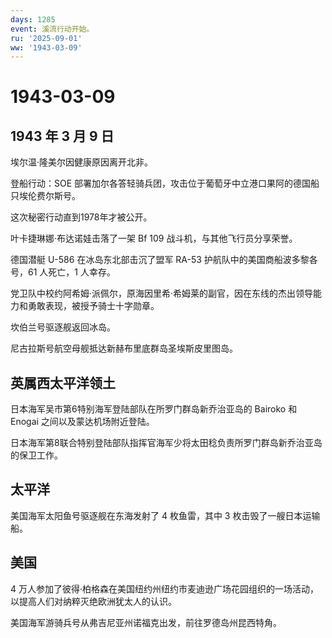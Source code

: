 ```yaml
---
days: 1285
event: 溪流行动开始。
ru: '2025-09-01'
ww: '1943-03-09'
---
```


# 1943-03-09

## 1943 年 3 月 9 日

埃尔温·隆美尔因健康原因离开北非。

登船行动：SOE
部署加尔各答轻骑兵团，攻击位于葡萄牙中立港口果阿的德国船只埃伦费尔斯号。

这次秘密行动直到1978年才被公开。

叶卡捷琳娜·布达诺娃击落了一架 Bf 109 战斗机，与其他飞行员分享荣誉。

德国潜艇 U-586 在冰岛东北部击沉了盟军 RA-53
护航队中的美国商船波多黎各号，61 人死亡，1 人幸存。

党卫队中校约阿希姆·派佩尔，原海因里希·希姆莱的副官，因在东线的杰出领导能力和勇敢表现，被授予骑士十字勋章。

坎伯兰号驱逐舰返回冰岛。

尼古拉斯号航空母舰抵达新赫布里底群岛圣埃斯皮里图岛。

## 英属西太平洋领土

日本海军吴市第6特别海军登陆部队在所罗门群岛新乔治亚岛的 Bairoko 和
Enogai 之间以及蒙达机场附近登陆。

日本海军第8联合特别登陆部队指挥官海军少将太田稔负责所罗门群岛新乔治亚岛的保卫工作。

## 太平洋

美国海军太阳鱼号驱逐舰在东海发射了 4 枚鱼雷，其中 3
枚击毁了一艘日本运输船。

## 美国

4
万人参加了彼得·柏格森在美国纽约州纽约市麦迪逊广场花园组织的一场活动，以提高人们对纳粹灭绝欧洲犹太人的认识。

美国海军游骑兵号从弗吉尼亚州诺福克出发，前往罗德岛州昆西特角。